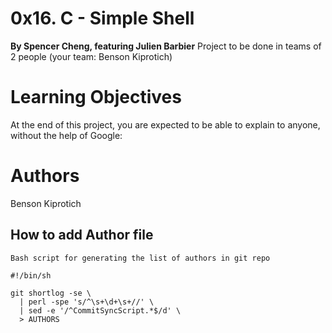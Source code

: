 # 0x16. C - Simple Shell
 **By Spencer Cheng, featuring Julien Barbier**
 Project to be done in teams of 2 people (your team: Benson Kiprotich)

# Learning Objectives
At the end of this project, you are expected to be able to explain to anyone, without the help of Google:

# Authors
Benson Kiprotich

## How to add Author file
`Bash script for generating the list of authors in git repo`
```
#!/bin/sh

git shortlog -se \
  | perl -spe 's/^\s+\d+\s+//' \
  | sed -e '/^CommitSyncScript.*$/d' \
  > AUTHORS
  ```
